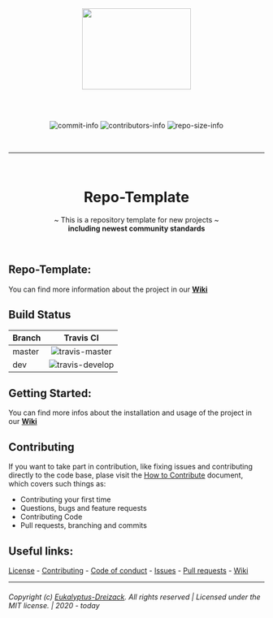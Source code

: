 <div align="center">
  <a href="#">
    <img width=214 height=160 src=".github/MEDIA/logo.png">
  </a>

  <br><br>

  ![commit-info][commit-info]
  ![contributors-info][contributors-info]
  ![repo-size-info][repo-size-info]

  <br><hr><br>

# Repo-Template
~ This is a repository template for new projects ~  
**including newest community standards**

<br>

</div>

## Repo-Template: 

You can find more information about the project in our **[Wiki][github-wiki]**

## Build Status

|Branch   |Travis CI         |
|:--------|:----------------:|
|master|![travis-master][travis-master]
|dev|![travis-develop][travis-develop]

## Getting Started:  

You can find more infos about the installation and usage of the project in our **[Wiki][github-wiki]**

## Contributing

If you want to take part in contribution, like fixing issues and contributing directly to the code base, plase visit the [How to Contribute][github-contribute] document, which covers such things as:  

- Contributing your first time
- Questions, bugs and feature requests
- Contributing Code
- Pull requests, branching and commits

## Useful links:
[License][github-license] - 
[Contributing][github-contribute] - 
[Code of conduct][github-codeofconduct] - 
[Issues][github-issues] - 
[Pull requests][github-pulls] - 
[Wiki][github-wiki] 

<hr>  

###### Copyright (c) [Eukalyptus-Dreizack][github-team]. All rights reserved | Licensed under the MIT license. | 2020 - today

<!-- Variables -->

[github-team]: https://github.com/Eukalyptus-Dreizack/
[github-repo]: https://github.com/Eukalyptus-Dreizack/repo-template
[github-wiki]: https://github.com/Eukalyptus-Dreizack/repo-template/wiki
[github-issues]: https://github.com/Eukalyptus-Dreizack/repo-template/issues
[github-pulls]: https://github.com/Eukalyptus-Dreizack/repo-template/pulls
[github-contribute]: https://github.com/Eukalyptus-Dreizack/repo-template/blob/master/CONTRIBUTING.md
[github-codeofconduct]: https://github.com/Eukalyptus-Dreizack/repo-template/blob/master/CODE_OF_CONDUCT.md
[github-license]: https://github.com/Eukalyptus-Dreizack/repo-template/blob/master/LICENSE

[travis-master]: https://img.shields.io/travis/Eukalyptus-Dreizack/repo-template/master?style=flat-square
[travis-develop]: https://img.shields.io/travis/Eukalyptus-Dreizack/repo-template/develop?style=flat-square

[commit-info]: https://img.shields.io/github/last-commit/Eukalyptus-Dreizack/repo-template?style=flat-square

[contributors-info]: https://img.shields.io/github/contributors/Eukalyptus-Dreizack/repo-template?style=flat-square

[repo-size-info]: https://img.shields.io/github/repo-size/Eukalyptus-Dreizack/repo-template?style=flat-square
